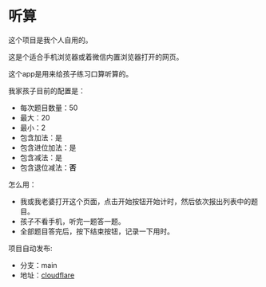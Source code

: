 # 听算

这个项目是我个人自用的。

这是个适合手机浏览器或着微信内置浏览器打开的网页。

这个app是用来给孩子练习口算听算的。

我家孩子目前的配置是：
- 每次题目数量：50
- 最大：20
- 最小：2
- 包含加法：是
- 包含进位加法：是
- 包含减法：是
- 包含退位减法：**否**

怎么用：
- 我或我老婆打开这个页面，点击开始按钮开始计时，然后依次报出列表中的题目。
- 孩子不看手机，听完一题答一题。
- 全部题目答完后，按下结束按钮，记录一下用时。

项目自动发布:
- 分支：main
- 地址：[cloudflare](https://tingsuan.pages.dev)
